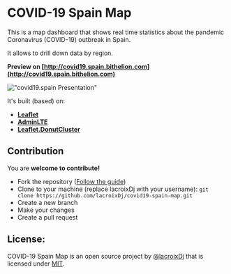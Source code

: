 COVID-19 Spain Map
============

This is a map dashboard that shows real time statistics about the pandemic Coronavirus (COVID-19) outbreak in Spain.

It allows to drill down data by region.

**Preview on [http://covid19.spain.bithelion.com](http://covid19.spain.bithelion.com)**

!["covid19.spain Presentation"](http://covid19.spain.bithelion.com/dist/img/covid19-spain-map.png "covid19.spain")

It's built (based) on:

- **[Leaflet](https://github.com/Leaflet/Leaflet)** 
- **[AdminLTE](https://github.com/ColorlibHQ/AdminLTE)**
- **[Leaflet.DonutCluster](https://github.com/akq/Leaflet.DonutCluster)**

Contribution
------------
You are **welcome to contribute!**

- Fork the repository ([Follow the guide](https://help.github.com/articles/fork-a-repo/))
- Clone to your machine (replace lacroixDj with your username): 
```git clone https://github.com/lacroixDj/covid19-spain-map.git```
- Create a new branch
- Make your changes
- Create a pull request

License:
-------
COVID-19 Spain Map is an open source project by [@lacroixDj](https://github.com/lacroixDj) that is licensed under [MIT](http://opensource.org/licenses/MIT). 


